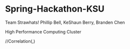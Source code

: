 # Spring-Hackathon-KSU
Team Strawhats!
Phillip Bell, KeShaun Berry, Branden Chen

High Performance Computing Cluster


//Correlation(,)
